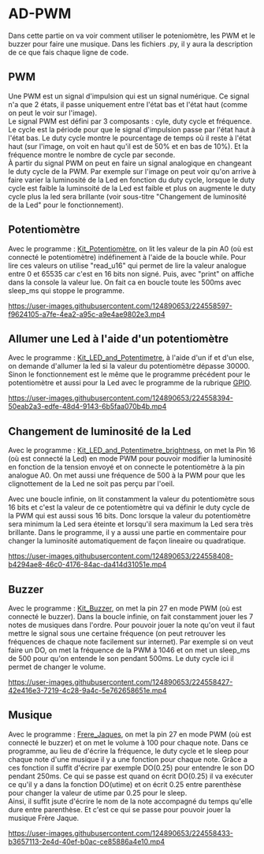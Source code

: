 # AD-PWM                                                                                                                                
Dans cette partie on va voir comment utiliser le poteniomètre, les PWM et le buzzer pour faire une musique. Dans les fichiers .py, il y aura la description de ce que fais chaque ligne de code.

## PWM                                                                     
Une PWM est un signal d'impulsion qui est un signal numérique. Ce signal n'a que 2 états, il passe uniquement entre l'état bas et l'état haut (comme on peut le voir sur l'image).                      
Le signal PWM est défini par 3 composants : cyle, duty cycle et fréquence. Le cycle est la période pour que le signal d'impulsion passe par l'état haut à l'état bas. Le duty cycle montre le pourcentage de temps où il reste à l'état haut (sur l'image, on voit en haut qu'il est de 50% et en bas de 10%). Et la fréquence montre le nombre de cycle par seconde.              
À partir du signal PWM on peut en faire un signal analogique en changeant le duty cycle de la PWM. Par exemple sur l'image on peut voir qu'on arrive à faire varier la luminosité de la Led en fonction du duty cycle, lorsque le duty cycle est faible la luminsoité de la Led est faible et plus on augmente le duty cycle plus la led sera brillante (voir sous-titre "Changement de luminosité de la Led" pour le fonctionnement).




## Potentiomètre
Avec le programme : [Kit_Potentiomètre](Kit_LED.py), on lit les valeur de la pin A0 (où est connecté le potentiomètre) indéfinement à l'aide de la boucle while. Pour lire ces valeurs on utilise "read_u16" qui permet de lire la valeur analogue entre 0 et 65535 car c'est en 16 bits non signé. Puis, avec "print" on affiche dans la console la valeur lue. On fait ca en boucle toute les 500ms avec sleep_ms qui stoppe le programme.




https://user-images.githubusercontent.com/124890653/224558597-f9624105-a7fe-4ea2-a95c-a9e4ae9802e3.mp4




## Allumer une Led à l'aide d'un potentiomètre                                     
Avec le programme : [Kit_LED_and_Potentimetre](Kit_LED_and_Potentimetre.py), à l'aide d'un if et d'un else, on demande d'allumer la led si la valeur du potentiomètre dépasse 30000. Sinon le fonctionnement est le même que le programme précédent pour le potentiomètre et aussi pour la Led avec le programme de la rubrique [GPIO](https://github.com/HEPL-Starygin/smartcities/tree/main/GPIO).


https://user-images.githubusercontent.com/124890653/224558394-50eab2a3-edfe-48d4-9143-6b5faa070b4b.mp4


## Changement de luminosité de la Led
Avec le programme : [Kit_LED_and_Potentimetre_brightness](Kit_LED_and_Potentimetre_brightness.py), on met la Pin 16 (où est connecté la Led) en mode PWM pour pouvoir modifier la luminosité en fonction de la tension envoyé et on connecte le potentiomètre à la pin analogue A0. On met aussi une fréquence de 500 à la PWM pour que les clignottement de la Led ne soit pas perçu par l'oeil.                                                                                                                                        

Avec une boucle infinie, on lit constamment la valeur du potentiomètre sous 16 bits et c'est la valeur de ce potentiomètre qui va définir le duty cycle de la PWM qui est aussi sous 16 bits. Donc lorsque la valeur du potentiomètre sera minimum la Led sera éteinte et lorsqu'il sera maximum la Led sera très brillante. Dans le programme, il y a aussi une partie en commentaire pour changer la luminosité automatiquement de façon lineaire ou quadratique.


https://user-images.githubusercontent.com/124890653/224558408-b4294ae8-46c0-4176-84ac-da414d31051e.mp4


## Buzzer                                                                        
Avec le programme : [Kit_Buzzer](Kit_Buzzer.py), on met la pin 27 en mode PWM (où est connecté le buzzer). Dans la boucle infinie, on fait constamment jouer les 7 notes de musiques dans l'ordre. Pour pouvoir jouer la note qu'on veut il faut mettre le signal sous une certaine fréquence (on peut retrouver les fréquences de chaque note facilement sur internet). Par exemple si on veut faire un DO, on met la fréquence de la PWM à 1046 et on met un sleep_ms de 500 pour qu'on entende le son pendant 500ms. Le duty cycle ici il permet de changer le volume.


https://user-images.githubusercontent.com/124890653/224558427-42e416e3-7219-4c28-9a4c-5e762658651e.mp4


## Musique  
Avec le programme : [Frere_Jaques](Frere_Jaques.py), on met la pin 27 en mode PWM (où est connecté le buzzer) et on met le volume à 100 pour chaque note. Dans ce programme, au lieu de d'écrire la fréquence, le duty cycle et le sleep pour chaque note d'une musique il y a une fonction pour chaque note. Grâce a ces fonction il suffit d'écrire par exemple DO(0.25) pour entendre le son DO pendant 250ms. Ce qui se passe est quand on écrit DO(0.25) il va exécuter ce qu'il y a dans la fonction DO(utime) et on écrit 0.25 entre parenthèse pour changer la valeur de utime par 0.25 pour le sleep.                                                             
Ainsi, il suffit jsute d'écrire le nom de la note accompagné du temps qu'elle dure entre parenthèse. Et c'est ce qui se passe pour pouvoir jouer la musique Frère Jaque.


https://user-images.githubusercontent.com/124890653/224558433-b3657113-2e4d-40ef-b0ac-ce85886a4e10.mp4


